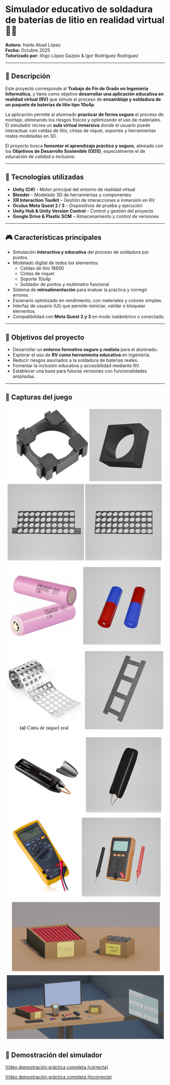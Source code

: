 # Simulador educativo de soldadura de baterías de litio en realidad virtual 🔋🧰

**Autora:** Iraida Abad López  
**Fecha:** Octubre 2025  
**Tutorizado por:** Iñigo López Gazpio & Igor Rodríguez Rodríguez  

---

## 🧠 Descripción

Este proyecto corresponde al **Trabajo de Fin de Grado en Ingeniería Informática**, y tiene como objetivo **desarrollar una aplicación educativa en realidad virtual (RV)** que simule el proceso de **ensamblaje y soldadura de un paquete de baterías de litio tipo 10s4p**.  

La aplicación permite al alumnado **practicar de forma segura** el proceso de montaje, eliminando los riesgos físicos y optimizando el uso de materiales.  
El simulador recrea un **aula virtual inmersiva** donde el usuario puede interactuar con celdas de litio, cintas de níquel, soportes y herramientas reales modeladas en 3D.  

El proyecto busca **fomentar el aprendizaje práctico y seguro**, alineado con los **Objetivos de Desarrollo Sostenible (ODS)**, especialmente el de *educación de calidad e inclusiva*.

---

## 🧩 Tecnologías utilizadas

- **Unity (C#)** – Motor principal del entorno de realidad virtual  
- **Blender** – Modelado 3D de herramientas y componentes  
- **XR Interaction Toolkit** – Gestión de interacciones e inmersión en RV  
- **Oculus Meta Quest 2 / 3** – Dispositivos de prueba y ejecución  
- **Unity Hub & Unity Version Control** – Control y gestión del proyecto  
- **Google Drive & Plastic SCM** – Almacenamiento y control de versiones  

---

## 🎮 Características principales

- Simulación **interactiva y educativa** del proceso de soldadura por puntos.  
- Modelado digital de todos los elementos:
  - Celdas de litio 18650  
  - Cintas de níquel  
  - Soporte 10s4p  
  - Soldador de puntos y multímetro funcional  
- Sistema de **retroalimentación** para evaluar la práctica y corregir errores.  
- Escenario optimizado en rendimiento, con materiales y colores simples.  
- Interfaz de usuario (UI) que permite reiniciar, validar o bloquear elementos.  
- Compatibilidad con **Meta Quest 2 y 3** en modo inalámbrico o conectado.  

---

## 🧱 Objetivos del proyecto

- Desarrollar un **entorno formativo seguro y realista** para el alumnado.  
- Explorar el uso de **RV como herramienta educativa** en ingeniería.  
- Reducir riesgos asociados a la soldadura de baterías reales.  
- Fomentar la inclusión educativa y accesibilidad mediante RV.  
- Establecer una base para futuras versiones con funcionalidades ampliadas.  

---

## 📸 Capturas del juego
![celdas](celdas.png)
![lego_celdas](lego_celdas.png)
![baterias](baterias_litio.png)
![cinta niquel](cinta_niquel.png)
![soldador_punto](soldador_punto.png)
![voltimetro](voltimetro.png)
![caja_pilas](caja_pilas.png)
![Mesa trabajo VR](mesa_trabajo_VR.png)



## 🎥 Demostración del simulador
[Vídeo demostración práctica completa (correcta)](https://drive.google.com/file/d/1k-sNFO1pCRtcw1-H20zH8s8DMCzgR879/view?usp=sharing)

[Vídeo demostración práctica completa (incorrecta)](https://drive.google.com/file/d/1k-sNFO1pCRtcw1-H20zH8s8DMCzgR879/view?usp=sharing)

